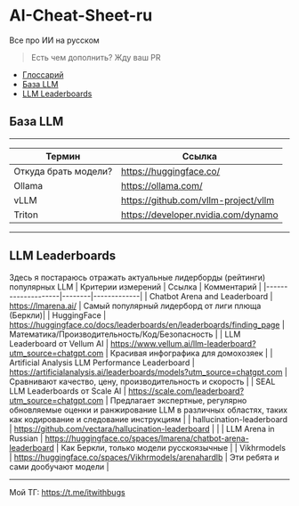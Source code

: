 # AI-Cheat-Sheet-ru  
Все про ИИ на русском  
> Есть чем дополнить? Жду ваш PR

- [Глоссарий](https://github.com/Rakhmankulov/AI-Cheat-Sheet-ru/blob/main/glossary_ai_llm_rag.md)
- [База LLM](#База-LLM)
- [LLM Leaderboards](#LLM-Leaderboards)


## База LLM
---
| Термин | Ссылка |
|--------|--------|
| Откуда брать модели? | https://huggingface.co/ |
| Ollama | https://ollama.com/ |
| vLLM | https://github.com/vllm-project/vllm |
| Triton | https://developer.nvidia.com/dynamo |
---
## LLM Leaderboards

Здесь я постараюсь отражать актуальные лидерборды (рейтинги) популярных LLM
| Критерии измерений | Ссылка | Комментарий |
|--------------------|--------|-------------|
| Chatbot Arena and Leaderboard | https://lmarena.ai/ | Самый популярный лидерборд от лиги плюща (Беркли)|
| HuggingFace | https://huggingface.co/docs/leaderboards/en/leaderboards/finding_page | Математика/Производительность/Код/Безопасность |
| LLM Leaderboard от Vellum AI | https://www.vellum.ai/llm-leaderboard?utm_source=chatgpt.com | Красивая инфографика для домохозяек |
| Artificial Analysis LLM Performance Leaderboard | https://artificialanalysis.ai/leaderboards/models?utm_source=chatgpt.com | Сравнивают качество, цену, производительность и скорость |
| SEAL LLM Leaderboards от Scale AI | https://scale.com/leaderboard?utm_source=chatgpt.com | Предлагает экспертные, регулярно обновляемые оценки и ранжирование LLM в различных областях, таких как кодирование и следование инструкциям |
| hallucination-leaderboard | https://github.com/vectara/hallucination-leaderboard | |
| LLM Arena in Russian | https://huggingface.co/spaces/lmarena/chatbot-arena-leaderboard | Как Беркли, только модели русскоязычные |
| Vikhrmodels | https://huggingface.co/spaces/Vikhrmodels/arenahardlb | Эти ребята и сами дообучают модели |

---

Мой ТГ: https://t.me/itwithbugs